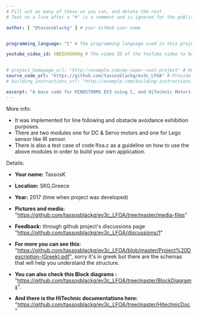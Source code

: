```yaml
---
# Fill out as many of these as you can, and delete the rest.
# Text on a line after a "#" is a comment and is ignored for the published page.

author: [ "@tassosblackg" ] # your GitHub user name


programming_language: "C" # The programming language used in this project

youtube_video_id: tBDIUVG0XUg # The video ID of the YouTube video to be displayed with this post
 

# project_homepage_url: "http://example.com/my-super-cool-project" # Homepage for this project
source_code_url: "https://github.com/tassosblackg/ev3c_LFOA" # Provide a link to your code
# building_instructions_url: "http://example.com/building-instructions.pdf" # how to build the model out of LEGO (*not* how to build the source code)

excerpt: "A base code for MINDSTORMS EV3 using C, and HiTechnic Motors Kit."
---
```

More info:
- It was implemented for line following and obstacle avoidance exhibition purposes.
- There are two modules one for DC & Servo motors and one for Lego sensor like IR sensor.
- There is also a test case of code lfoa.c as a guideline on how to use the above modules in order to build your own application.



Details:

- **Your name:** TassosK
- **Location:** SKG,Greece
- **Year:** 2017 (time when project was developed)
- **Pictures and media:** "https://github.com/tassosblackg/ev3c_LFOA/tree/master/media-files"
- **Feedback:** through github project's discussions page "https://github.com/tassosblackg/ev3c_LFOA/discussions/1"  

- **For more you can see this:** "https://github.com/tassosblackg/ev3c_LFOA/blob/master/Project%20Description-(Greek).pdf", sorry it's in greek but there are the schemas that will help you understand the structure. 
- **You can also check this Block diagrams :** "https://github.com/tassosblackg/ev3c_LFOA/tree/master/BlockDiagrams". 
- **And there is the HiTechnic documentations here:** "https://github.com/tassosblackg/ev3c_LFOA/tree/master/HitechnicDoc" 
